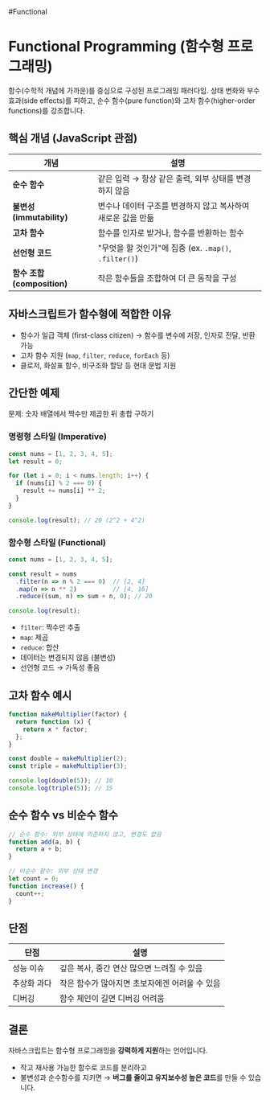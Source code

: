 #Functional 

# Functional Programming (함수형 프로그래밍)

함수(수학적 개념에 가까운)를 중심으로 구성된 프로그래밍 패러다임.
상태 변화와 부수 효과(side effects)를 피하고, 순수 함수(pure function)와 고차 함수(higher-order functions)를 강조합니다.

## 핵심 개념 (JavaScript 관점)

| 개념                     | 설명                                          |
| ---------------------- | ------------------------------------------- |
| **순수 함수**              | 같은 입력 → 항상 같은 출력, 외부 상태를 변경하지 않음            |
| **불변성(immutability)**  | 변수나 데이터 구조를 변경하지 않고 복사하여 새로운 값을 만듦          |
| **고차 함수**              | 함수를 인자로 받거나, 함수를 반환하는 함수                    |
| **선언형 코드**             | "무엇을 할 것인가"에 집중 (ex. `.map()`, `.filter()`) |
| **함수 조합(composition)** | 작은 함수들을 조합하여 더 큰 동작을 구성                     |
## 자바스크립트가 함수형에 적합한 이유

- 함수가 일급 객체 (first-class citizen) → 함수를 변수에 저장, 인자로 전달, 반환 가능
- 고차 함수 지원 (`map`, `filter`, `reduce`, `forEach` 등)
- 클로저, 화살표 함수, 비구조화 할당 등 현대 문법 지원

## 간단한 예제

문제: 숫자 배열에서 짝수만 제곱한 뒤 총합 구하기
### 명령형 스타일 (Imperative)

```js
const nums = [1, 2, 3, 4, 5];
let result = 0;

for (let i = 0; i < nums.length; i++) {
  if (nums[i] % 2 === 0) {
    result += nums[i] ** 2;
  }
}

console.log(result); // 20 (2^2 + 4^2)
```

### 함수형 스타일 (Functional)

```js
const nums = [1, 2, 3, 4, 5];

const result = nums
  .filter(n => n % 2 === 0)  // [2, 4]
  .map(n => n ** 2)          // [4, 16]
  .reduce((sum, n) => sum + n, 0); // 20

console.log(result);
```

- `filter`: 짝수만 추출
- `map`: 제곱
- `reduce`: 합산
- 데이터는 변경되지 않음 (불변성)
- 선언형 코드 → 가독성 좋음

## 고차 함수 예시

```js
function makeMultiplier(factor) {
  return function (x) {
    return x * factor;
  };
}

const double = makeMultiplier(2);
const triple = makeMultiplier(3);

console.log(double(5)); // 10
console.log(triple(5)); // 15
```

## 순수 함수 vs 비순수 함수

```js
// 순수 함수: 외부 상태에 의존하지 않고, 변경도 없음
function add(a, b) {
  return a + b;
}

// 비순수 함수: 외부 상태 변경
let count = 0;
function increase() {
  count++;
}
```

## 단점

|단점|설명|
|---|---|
|성능 이슈|깊은 복사, 중간 연산 많으면 느려질 수 있음|
|추상화 과다|작은 함수가 많아지면 초보자에겐 어려울 수 있음|
|디버깅|함수 체인이 길면 디버깅 어려움|

## 결론

자바스크립트는 함수형 프로그래밍을 **강력하게 지원**하는 언어입니다.

- 작고 재사용 가능한 함수로 코드를 분리하고
- 불변성과 순수함수를 지키면
    → **버그를 줄이고 유지보수성 높은 코드**를 만들 수 있습니다.
